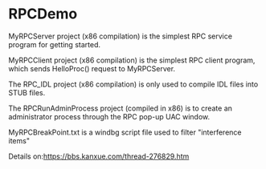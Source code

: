 # RPCDemo
MyRPCServer project (x86 compilation) is the simplest RPC service program for getting started.

   MyRPCClient project (x86 compilation) is the simplest RPC client program, which sends HelloProc() request to MyRPCServer.
   
   The RPC_IDL project (x86 compilation) is only used to compile IDL files into STUB files.
   
   The RPCRunAdminProcess project (compiled in x86) is to create an administrator process through the RPC pop-up UAC window.
   
   MyRPCBreakPoint.txt is a windbg script file used to filter "interference items"
   
   Details on:https://bbs.kanxue.com/thread-276829.htm
